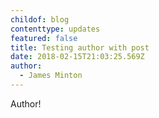 ```yaml
---
childof: blog
contenttype: updates
featured: false
title: Testing author with post
date: 2018-02-15T21:03:25.569Z
author:
  - James Minton
---
```

Author!
